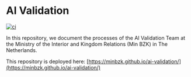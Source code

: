 # AI Validation

[![ci](https://github.com/MinBZK/ai-validation/actions/workflows/ci.yml/badge.svg)](https://github.com/MinBZK/ai-validation/actions/workflows/ci.yml)

In this repository, we document the processes of the AI Validation Team at the Ministry of the Interior and Kingdom Relations (Min BZK) in The Netherlands.


This repository is deployed here: [https://minbzk.github.io/ai-validation/](https://minbzk.github.io/ai-validation/)
